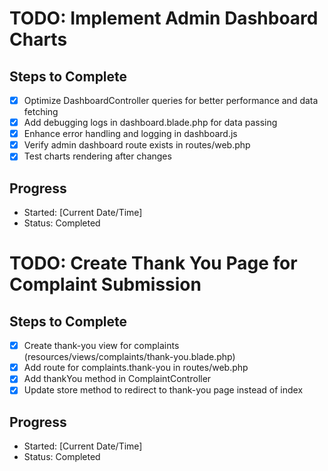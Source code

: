 # TODO: Implement Admin Dashboard Charts

## Steps to Complete
- [x] Optimize DashboardController queries for better performance and data fetching
- [x] Add debugging logs in dashboard.blade.php for data passing
- [x] Enhance error handling and logging in dashboard.js
- [x] Verify admin dashboard route exists in routes/web.php
- [x] Test charts rendering after changes

## Progress
- Started: [Current Date/Time]
- Status: Completed

# TODO: Create Thank You Page for Complaint Submission

## Steps to Complete
- [x] Create thank-you view for complaints (resources/views/complaints/thank-you.blade.php)
- [x] Add route for complaints.thank-you in routes/web.php
- [x] Add thankYou method in ComplaintController
- [x] Update store method to redirect to thank-you page instead of index

## Progress
- Started: [Current Date/Time]
- Status: Completed
